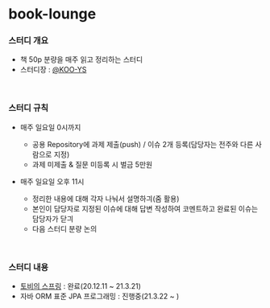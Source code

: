 # book-lounge

### 스터디 개요
- 책 50p 분량을 매주 읽고 정리하는 스터디
- 스터디장 : [@KOO-YS](https://github.com/KOO-YS)

<br>

### 스터디 규칙
- 매주 일요일 0시까지 
  - 공용 Repository에 과제 제출(push) / 이슈 2개 등록(담당자는 전주와 다른 사람으로 지정)
  - 과제 미제출 & 질문 미등록 시 벌금 5만원

- 매주 일요일 오후 11시  
  - 정리한 내용에 대해 각자 나눠서 설명하긔(줌 활용) 
  - 본인이 담당자로 지정된 이슈에 대해 답변 작성하여 코멘트하고 완료된 이슈는 담당자가 닫긔
  - 다음 스터디 분량 논의

<br>

### 스터디 내용
- [토비의 스프링](https://github.com/team-tancheon/book-lounge/tree/main/%ED%86%A0%EB%B9%84%EC%9D%98%20%EC%8A%A4%ED%94%84%EB%A7%81) : 완료(20.12.11 ~ 21.3.21)
- 자바 ORM 표준 JPA 프로그래밍 : 진행중(21.3.22 ~ ) 
